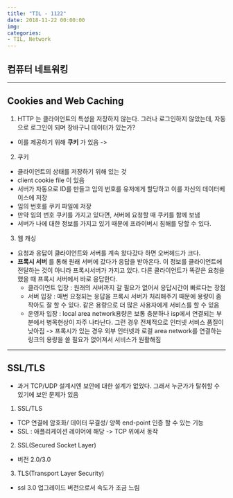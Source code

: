 ```yaml
---
title: "TIL - 1122"
date: 2018-11-22 00:00:00
img:
categories:
- TIL, Network
---
```


## 컴퓨터 네트워킹

----

## Cookies and Web Caching

1. HTTP 는 클라이언트의 특성을 저장하지 않는다. 그러나 로그인하지 않았는데, 자동으로 로그인이 되며 장바구니 데이터가 있는가?
- 이를 제공하기 위해 **쿠키** 가 있음 ->

2. 쿠키
- 클라이언트의 상태를 저장하기 위해 있는 것
- client cookie file 이 있음
- 서버가 자동으로 ID를 만들고 임의 번호를 유저에게 할당하고 이를 자신의 데이터베이스에 저장
- 임의 번호를 쿠키 파일에 저장
- 만약 임의 번호 쿠키를 가지고 있다면, 서버에 요청할 때 쿠키를 함께 보냄
- 서버가 나에 대한 정보를 가지고 있기 때문에 프라이버시 침해를 당할 수 있다.

3. 웹 캐싱
-  요청과 응답이 클라이언트와 서버를 계속 왔다갔다 하면 오버헤드가 크다.
- **프록시 서버** 를 통해 원래 서버에 갔다가 응답을 받아온다. 이 정보를 클라이언트에 전달하는 것이 아니라 프록시서버가 가지고 있다. 다른 클라이언트가 똑같은 요청을 했을 때 프록시 서버에서 바로 응답한다.
    - 클라이언트 입장 : 원래의 서버까지 갈 필요가 없어서 응답시간이 빠르다는 장점
    - 서버 입장 : 매번 요청되는 응답을 프록시 서버가 처리해주기 때문에 용량이 좀 작아도 잘 할 수 있다. 같은 용량으로 더 많은 사용자에게 서비스를 할 수 있음
    - 운영자 입장 : local area network용량은 보통 충분하나 isp에서 연결되는 부분에서 병목현상이 자주 나타난다. 그런 경우 전체적으로 인터넷 서비스 품질이 낮아짐 -> 프록시가 있는 경우 외부 인터넷과 로컬 area network를 연결하는 링크의 용량을 쓸 필요가 없어져서 서비스가 원활해짐

----
## SSL/TLS

- 과거 TCP/UDP 설계시엔 보안에 대한 설계가 없었다. 그래서 누군가가 탈취할 수 있기에 보안 문제가 있음

1. SSL/TLS
- TCP 연결에 암호화/ 데이터 무결성/ 양쪽 end-point 인증 할 수 있는 기능
- SSL : 애플리케이션 레이어에 해당 -> TCP 위에서 동작

2. SSL(Secured Socket Layer)
-  버전 2.0/3.0
3. TLS(Transport Layer Security)
- ssl 3.0 업그레이드 버전으로서 속도가 조금 느림
